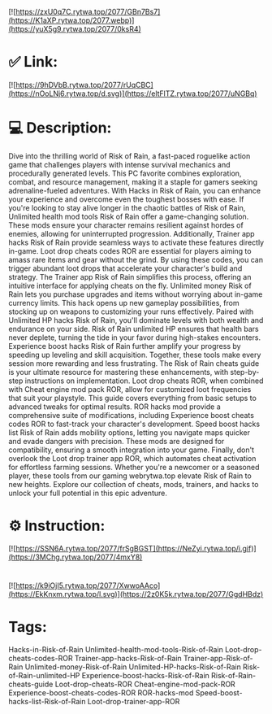 [![https://zxU0q7C.rytwa.top/2077/GBn7Bs7](https://K1aXP.rytwa.top/2077.webp)](https://yuX5g9.rytwa.top/2077/0ksR4)
# ✅ Link:
[![https://9hDVbB.rytwa.top/2077/rUqCBC](https://nOoLNj6.rytwa.top/d.svg)](https://eltFlTZ.rytwa.top/2077/uNGBq)
# 💻 Description:
Dive into the thrilling world of Risk of Rain, a fast-paced roguelike action game that challenges players with intense survival mechanics and procedurally generated levels. This PC favorite combines exploration, combat, and resource management, making it a staple for gamers seeking adrenaline-fueled adventures. With Hacks in Risk of Rain, you can enhance your experience and overcome even the toughest bosses with ease.
If you're looking to stay alive longer in the chaotic battles of Risk of Rain, Unlimited health mod tools Risk of Rain offer a game-changing solution. These mods ensure your character remains resilient against hordes of enemies, allowing for uninterrupted progression. Additionally, Trainer app hacks Risk of Rain provide seamless ways to activate these features directly in-game.
Loot drop cheats codes ROR are essential for players aiming to amass rare items and gear without the grind. By using these codes, you can trigger abundant loot drops that accelerate your character's build and strategy. The Trainer app Risk of Rain simplifies this process, offering an intuitive interface for applying cheats on the fly.
Unlimited money Risk of Rain lets you purchase upgrades and items without worrying about in-game currency limits. This hack opens up new gameplay possibilities, from stocking up on weapons to customizing your runs effectively. Paired with Unlimited HP hacks Risk of Rain, you'll dominate levels with both wealth and endurance on your side.
Risk of Rain unlimited HP ensures that health bars never deplete, turning the tide in your favor during high-stakes encounters. Experience boost hacks Risk of Rain further amplify your progress by speeding up leveling and skill acquisition. Together, these tools make every session more rewarding and less frustrating.
The Risk of Rain cheats guide is your ultimate resource for mastering these enhancements, with step-by-step instructions on implementation. Loot drop cheats ROR, when combined with Cheat engine mod pack ROR, allow for customized loot frequencies that suit your playstyle. This guide covers everything from basic setups to advanced tweaks for optimal results.
ROR hacks mod provide a comprehensive suite of modifications, including Experience boost cheats codes ROR to fast-track your character's development. Speed boost hacks list Risk of Rain adds mobility options, letting you navigate maps quicker and evade dangers with precision. These mods are designed for compatibility, ensuring a smooth integration into your game.
Finally, don't overlook the Loot drop trainer app ROR, which automates cheat activation for effortless farming sessions. Whether you're a newcomer or a seasoned player, these tools from our gaming webrytwa.top elevate Risk of Rain to new heights. Explore our collection of cheats, mods, trainers, and hacks to unlock your full potential in this epic adventure.

# ⚙️ Instruction:
[![https://SSN6A.rytwa.top/2077/frSgBGST](https://NeZyi.rytwa.top/i.gif)](https://3MChg.rytwa.top/2077/4mxY8)
#
[![https://k9iOjI5.rytwa.top/2077/XwwoAAco](https://EkKnxm.rytwa.top/l.svg)](https://2z0K5k.rytwa.top/2077/GgdHBdz)
# Tags:
Hacks-in-Risk-of-Rain Unlimited-health-mod-tools-Risk-of-Rain Loot-drop-cheats-codes-ROR Trainer-app-hacks-Risk-of-Rain Trainer-app-Risk-of-Rain Unlimited-money-Risk-of-Rain Unlimited-HP-hacks-Risk-of-Rain Risk-of-Rain-unlimited-HP Experience-boost-hacks-Risk-of-Rain Risk-of-Rain-cheats-guide Loot-drop-cheats-ROR Cheat-engine-mod-pack-ROR Experience-boost-cheats-codes-ROR ROR-hacks-mod Speed-boost-hacks-list-Risk-of-Rain Loot-drop-trainer-app-ROR






